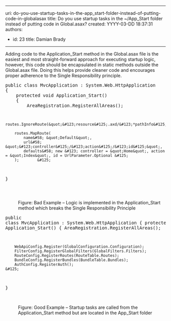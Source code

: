 

---
uri: do-you-use-startup-tasks-in-the-app_start-folder-instead-of-putting-code-in-globalasax
title: Do you use startup tasks in the ~/App_Start folder instead of putting code in Global.asax?
created: YYYY-03-DD 18:37:31
authors:
  - id: 23
    title: Damian Brady
---




<span class='intro'> <p>Adding code to the Application_Start method in the Global.asax file is the easiest and most straight-forward approach for executing startup logic, however,​ this code should be encapsulated in static methods outside the Global.asax file. Doing this helps provide cleaner code and encourages proper adherence to the Single Responsibility principle.<br></p> </span>

<dl class="badImage"><dt><div class="greyBox"><pre>public class MvcApplication &#58; System.Web.HttpApplication
&#123;
    protected void Application_Start()
    &#123;
        AreaRegistration.RegisterAllAreas();

        routes.IgnoreRoute(&quot;&#123;resource&#125;.axd/&#123;*pathInfo&#125;&quot;);

        routes.MapRoute(
            name&#58; &quot;Default&quot;,
            url&#58; &quot;&#123;controller&#125;/&#123;action&#125;/&#123;id&#125;&quot;,
            defaults&#58; new &#123; controller = &quot;Home&quot;, action = &quot;Index&quot;, id = UrlParameter.Optional &#125;
        );        &#125;
&#125;

</pre></div></dt><dd>Figure&#58; Bad Example – Logic is implemented in the Application_Start method which breaks the Single Responsibility Principle</dd></dl><dl class="goodImage"><dt><div class="greyBox"><pre>public class MvcApplication &#58; System.Web.HttpApplication
&#123;
    protected void Application_Start()
    &#123;
        AreaRegistration.RegisterAllAreas();

        WebApiConfig.Register(GlobalConfiguration.Configuration);
        FilterConfig.RegisterGlobalFilters(GlobalFilters.Filters);
        RouteConfig.RegisterRoutes(RouteTable.Routes);
        BundleConfig.RegisterBundles(BundleTable.Bundles);
        AuthConfig.RegisterAuth();
    &#125;
&#125;
</pre></div><br>
      <img src="/PublishingImages/startup-task.jpg" alt="" /> </dt><dd>Figure&#58; Good Example – Startup tasks are called from the Application_Start method but are located in the App_Start folder​<br><br></dd></dl>


